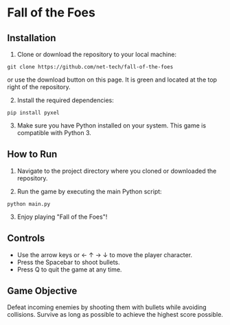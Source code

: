 # Fall of the Foes

## Installation

1. Clone or download the repository to your local machine:

```
git clone https://github.com/net-tech/fall-of-the-foes
```

or use the download button on this page. It is green and located at the top right of the repository.

2. Install the required dependencies:

```
pip install pyxel
```

3. Make sure you have Python installed on your system. This game is compatible with Python 3.

## How to Run

1. Navigate to the project directory where you cloned or downloaded the repository.

2. Run the game by executing the main Python script:

```
python main.py
```

3. Enjoy playing "Fall of the Foes"!

## Controls

- Use the arrow keys or ← ↑ → ↓ to move the player character.
- Press the Spacebar to shoot bullets.
- Press Q to quit the game at any time.

## Game Objective

Defeat incoming enemies by shooting them with bullets while avoiding collisions. Survive as long as possible to achieve the highest score possible.